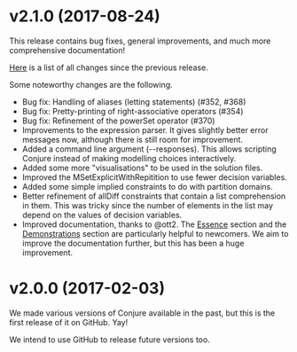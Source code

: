 
# v2.1.0 (2017-08-24)

This release contains bug fixes, general improvements, and much more comprehensive documentation!

[Here](https://github.com/conjure-cp/conjure/compare/v2.0.0...v2.1.0) is a list of all changes since the previous release.

Some noteworthy changes are the following.

- Bug fix: Handling of aliases (letting statements) (#352, #368)
- Bug fix: Pretty-printing of right-associative operators (#354)
- Bug fix: Refinement of the powerSet operator (#370)
- Improvements to the expression parser. It gives slightly better error messages now, although there is still room for improvement.
- Added a command line argument (--responses). This allows scripting Conjure instead of making modelling choices interactively.
- Added some more "visualisations" to be used in the solution files.
- Improved the MSetExplicitWithRepitition to use fewer decision variables.
- Added some simple implied constraints to do with partition domains.
- Better refinement of allDiff constraints that contain a list comprehension in them. This was tricky since the number of elements in the list may depend on the values of decision variables.
- Improved documentation, thanks to @ott2. The [Essence](https://conjure.readthedocs.io/en/v2.1.0/essence.html) section and the [Demonstrations](https://conjure.readthedocs.io/en/v2.1.0/demonstrations.html) section are particularly helpful to newcomers. We aim to improve the documentation further, but this has been a huge improvement.


# v2.0.0 (2017-02-03)

We made various versions of Conjure available in the past, but this is the first release of it on GitHub. Yay!

We intend to use GitHub to release future versions too.

